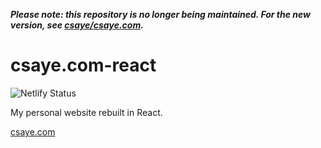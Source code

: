 ***Please note: this repository is no longer being maintained. For the new version, see [csaye/csaye.com](https://github.com/csaye/csaye.com).***

# csaye.com-react

![Netlify Status](https://api.netlify.com/api/v1/badges/7b6300cc-043f-4f74-b3e6-78d051d84630/deploy-status)

My personal website rebuilt in React.

[csaye.com](https://csaye.com)
